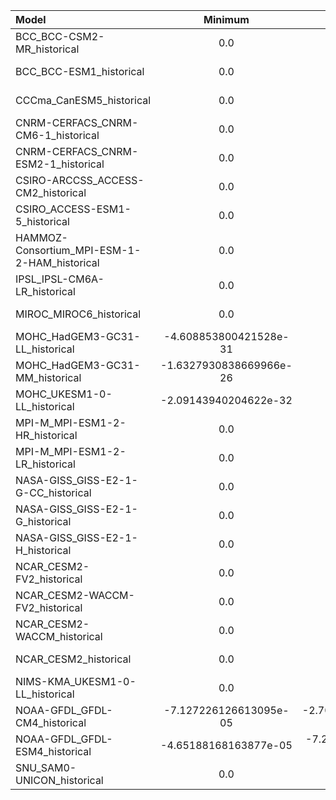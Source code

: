 Model | Minimum | 5th pct | Median | 95th pct | Maximum
 :-- |  :--:  |  :--:  |  :--:  |  :--:  |  :--: 
BCC_BCC-CSM2-MR_historical | 0.0 | 0.0 | 3.7786331418218654e-15 | 9.891555964713908e-06 | 0.0003292043984401971
BCC_BCC-ESM1_historical | 0.0 | 0.0 | 6.3741416743472385e-15 | 7.597020612593037e-06 | 0.00027638315805234015
CCCma_CanESM5_historical | 0.0 | 0.0 | 0.0 | 6.883450552663812e-07 | 0.00025998865021392703
CNRM-CERFACS_CNRM-CM6-1_historical | 0.0 | 0.0 | 1.359178743487989e-25 | 8.479245161652194e-06 | 0.00045666281948797405
CNRM-CERFACS_CNRM-ESM2-1_historical | 0.0 | 0.0 | 1.391900508947282e-25 | 1.009157854241487e-05 | 0.00038666281034238636
CSIRO-ARCCSS_ACCESS-CM2_historical | 0.0 | 0.0 | 0.0 | 8.647346703583025e-06 | 0.00037080462789162993
CSIRO_ACCESS-ESM1-5_historical | 0.0 | 0.0 | 0.0 | 6.002913232805432e-06 | 0.0003048348880838603
HAMMOZ-Consortium_MPI-ESM-1-2-HAM_historical | 0.0 | 0.0 | 0.0 | 7.754541002213952e-06 | 0.00046966224908828735
IPSL_IPSL-CM6A-LR_historical | 0.0 | 0.0 | 0.0 | 9.482586392550722e-06 | 0.0003769241739064455
MIROC_MIROC6_historical | 0.0 | 0.0 | 0.0 | 1.4979672982917691e-05 | 0.00037993607111275196
MOHC_HadGEM3-GC31-LL_historical | -4.608853800421528e-31 | 0.0 | 0.0 | 7.463429813014952e-06 | 0.0004072583978995681
MOHC_HadGEM3-GC31-MM_historical | -1.6327930838669966e-26 | 0.0 | 0.0 | 6.7495602706912905e-06 | 0.0005252798437140882
MOHC_UKESM1-0-LL_historical | -2.09143940204622e-32 | 0.0 | 0.0 | 5.716249165743646e-06 | 0.00036594446282833815
MPI-M_MPI-ESM1-2-HR_historical | 0.0 | 0.0 | 0.0 | 7.838476449251175e-06 | 0.0004920065402984619
MPI-M_MPI-ESM1-2-LR_historical | 0.0 | 0.0 | 0.0 | 7.998780347406854e-06 | 0.00040406733751296997
NASA-GISS_GISS-E2-1-G-CC_historical | 0.0 | 0.0 | 0.0 | 1.3380874588619907e-05 | 0.0005318563780747354
NASA-GISS_GISS-E2-1-G_historical | 0.0 | 0.0 | 0.0 | 1.2818200048059208e-05 | 0.0005034967325627804
NASA-GISS_GISS-E2-1-H_historical | 0.0 | 0.0 | 0.0 | 1.3280442772156665e-05 | 0.0006099265301600099
NCAR_CESM2-FV2_historical | 0.0 | 0.0 | 0.0 | 1.1770566175073327e-05 | 0.00022543029626831412
NCAR_CESM2-WACCM-FV2_historical | 0.0 | 0.0 | 0.0 | 1.2622689951058419e-05 | 0.00029379743500612676
NCAR_CESM2-WACCM_historical | 0.0 | 0.0 | 0.0 | 1.2775698178302248e-05 | 0.00026710910606198013
NCAR_CESM2_historical | 0.0 | 0.0 | 0.0 | 1.1657796585495807e-05 | 0.0002877833612728864
NIMS-KMA_UKESM1-0-LL_historical | 0.0 | 0.0 | 0.0 | 5.790970908492452e-06 | 0.0003640291397459805
NOAA-GFDL_GFDL-CM4_historical | -7.127226126613095e-05 | -2.7084468268157022e-08 | 0.0 | 1.8997047220636793e-06 | 0.00028672817279584706
NOAA-GFDL_GFDL-ESM4_historical | -4.65188168163877e-05 | -7.218388802243679e-08 | 0.0 | 1.3550436278819662e-06 | 0.00033612726838327944
SNU_SAM0-UNICON_historical | 0.0 | 0.0 | 0.0 | 1.1399024833735891e-05 | 0.00033960232394747436
